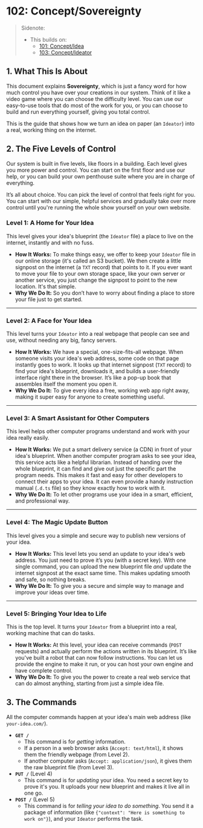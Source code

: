 # 102: Concept/Sovereignty

> Sidenote:
>
> - This builds on:
>   - [101: Concept/Idea](./101_concept_idea.md)
>   - [103: Concept/Ideator](./103_concept_ideator.md)

## 1. What This Is About

This document explains **Sovereignty**, which is just a fancy word for how much control you have over your creations in our system. Think of it like a video game where you can choose the difficulty level. You can use our easy-to-use tools that do most of the work for you, or you can choose to build and run everything yourself, giving you total control.

This is the guide that shows how we turn an idea on paper (an `Ideator`) into a real, working thing on the internet.

## 2. The Five Levels of Control

Our system is built in five levels, like floors in a building. Each level gives you more power and control. You can start on the first floor and use our help, or you can build your own penthouse suite where you are in charge of everything.

It’s all about choice. You can pick the level of control that feels right for you. You can start with our simple, helpful services and gradually take over more control until you're running the whole show yourself on your own website.

### Level 1: A Home for Your Idea

This level gives your idea's blueprint (the `Ideator` file) a place to live on the internet, instantly and with no fuss.

- **How It Works:** To make things easy, we offer to keep your `Ideator` file in our online storage (it's called an S3 bucket). We then create a little signpost on the internet (a `TXT` record) that points to it. If you ever want to move your file to your own storage space, like your own server or another service, you just change the signpost to point to the new location. It's that simple.
- **Why We Do It:** So you don’t have to worry about finding a place to store your file just to get started.

---

### Level 2: A Face for Your Idea

This level turns your `Ideator` into a real webpage that people can see and use, without needing any big, fancy servers.

- **How It Works:** We have a special, one-size-fits-all webpage. When someone visits your idea's web address, some code on that page instantly goes to work. It looks up that internet signpost (`TXT` record) to find your idea's blueprint, downloads it, and builds a user-friendly interface right there in the browser. It’s like a pop-up book that assembles itself the moment you open it.
- **Why We Do It:** To give every idea a free, working web app right away, making it super easy for anyone to create something useful.

---

### Level 3: A Smart Assistant for Other Computers

This level helps other computer programs understand and work with your idea really easily.

- **How It Works:** We put a smart delivery service (a CDN) in front of your idea's blueprint. When another computer program asks to see your idea, this service acts like a helpful librarian. Instead of handing over the whole blueprint, it can find and give out just the specific part the program needs. This makes it fast and easy for other developers to connect their apps to your idea. It can even provide a handy instruction manual (`.d.ts` file) so they know exactly how to work with it.
- **Why We Do It:** To let other programs use your idea in a smart, efficient, and professional way.

---

### Level 4: The Magic Update Button

This level gives you a simple and secure way to publish new versions of your idea.

- **How It Works:** This level lets you send an update to your idea's web address. You just need to prove it’s you (with a secret key). With one single command, you can upload the new blueprint file *and* update the internet signpost at the exact same time. This makes updating smooth and safe, so nothing breaks.
- **Why We Do It:** To give you a secure and simple way to manage and improve your ideas over time.

---

### Level 5: Bringing Your Idea to Life

This is the top level. It turns your `Ideator` from a blueprint into a real, working machine that can do tasks.

- **How It Works:** At this level, your idea can receive commands (`POST` requests) and actually perform the actions written in its blueprint. It’s like you've built a robot that can now follow instructions. You can let us provide the engine to make it run, or you can host your own engine and have complete control.
- **Why We Do It:** To give you the power to create a real web service that can do almost anything, starting from just a simple idea file.

## 3. The Commands

All the computer commands happen at your idea's main web address (like `your-idea.com/`).

- **`GET /`**
  - This command is for *getting* information.
  - If a person in a web browser asks (`Accept: text/html`), it shows them the friendly webpage (from Level 2).
  - If another computer asks (`Accept: application/json`), it gives them the raw blueprint file (from Level 3).
- **`PUT /`** (Level 4)
  - This command is for *updating* your idea. You need a secret key to prove it's you. It uploads your new blueprint and makes it live all in one go.
- **`POST /`** (Level 5)
  - This command is for *telling your idea to do something*. You send it a package of information (like `{"context": "Here is something to work on"}`), and your `Ideator` performs the task.